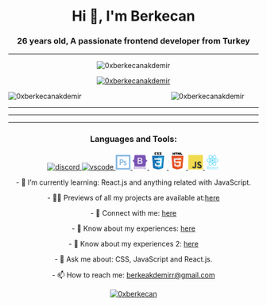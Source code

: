 <h1 align="center">Hi 👋, I'm Berkecan</h1>
<h3 align="center">26 years old, A passionate frontend developer from Turkey</h3>
<hr>
<p align="center"> <img src="https://komarev.com/ghpvc/?username=0xberkecanakdemir&label=Profile%20views&color=0e75b6&style=flat" alt="0xberkecanakdemir" /> </p>
<div>
<p align="center"> <a href="https://github.com/ryo-ma/github-profile-trophy"><img src="https://github-profile-trophy.vercel.app/?username=0xberkecanakdemir&title=Commit,MultiLanguage,Repositories,Stars,PullRequest,Issues&margin-w=5&no-bg=true" alt="0xberkecanakdemir" width="55%" /></a> </p>
<p>
</div>
<div>
<p><img align="left" src="https://github-readme-stats.vercel.app/api/top-langs?username=0xberkecanakdemir&show_icons=true&theme=radical&locale=en&layout=compact" alt="0xberkecanakdemir" width="35%"/></p>
<p>&nbsp;<img align="right" src="https://github-readme-stats.vercel.app/api?username=0xberkecanakdemir&show_icons=true&theme=dark&locale=en" alt="0xberkecanakdemir" width="35%" />
</div>
<hr>
<hr>
<hr>
<div>
<h3 align="center">Languages and Tools:</h3>
<p align="center" style="border"> 
<a href="https://discord.com/" target="_blank" rel=”nooferrer”> <img src="https://cdn4.iconfinder.com/data/icons/logos-and-brands/512/91_Discord_logo_logos-512.png" alt="discord" width="32" height="32/> </a> 
<a href="https://code.visualstudio.com/" target="_blank" rel=”nooferrer”> <img src="https://upload.wikimedia.org/wikipedia/commons/thumb/9/9a/Visual_Studio_Code_1.35_icon.svg/1024px-Visual_Studio_Code_1.35_icon.svg.png" alt="vscode" width="30" height="30"/> </a>
<a href="https://www.photoshop.com/en" target="_blank" rel=”nooferrer”> <img src="https://raw.githubusercontent.com/devicons/devicon/master/icons/photoshop/photoshop-line.svg" alt="photoshop" width="30" height="30"/> </a> 
<a href="https://getbootstrap.com" target="_blank" rel="noreferrer"> <img src="https://raw.githubusercontent.com/devicons/devicon/master/icons/bootstrap/bootstrap-plain-wordmark.svg" alt="bootstrap" width="30" height="30"/> </a> <a href="https://www.w3schools.com/css/" target="_blank" rel="noreferrer"> <img src="https://raw.githubusercontent.com/devicons/devicon/master/icons/css3/css3-original-wordmark.svg" alt="css3" width="35" height="35"/> </a> <a href="https://www.w3.org/html/" target="_blank" rel="noreferrer"> <img src="https://raw.githubusercontent.com/devicons/devicon/master/icons/html5/html5-original-wordmark.svg" alt="html5" width="35" height="35"/> </a> <a href="https://developer.mozilla.org/en-US/docs/Web/JavaScript" target="_blank" rel="noreferrer"> <img src="https://raw.githubusercontent.com/devicons/devicon/master/icons/javascript/javascript-original.svg" alt="javascript" width="30" height="30"/> </a> <a href="https://reactjs.org/" target="_blank" rel="noreferrer"> <img src="https://raw.githubusercontent.com/devicons/devicon/master/icons/react/react-original-wordmark.svg" alt="react" width="30" height="30"/> </a> </p>
</div>
<div align="center">
<p>
- 🌱 I’m currently learning: React.js and anything related with JavaScript.

</p>

<p>
- 👨‍💻 Previews of all my projects are available at:<a href="https://vercel.com/0xberkecanakdemir">here</a>
</p>

<p>
- 💼 Connect with me: <a href="https://www.linkedin.com/in/berkecanakdemir">here</a
</p>

<p>
- 📄 Know about my experiences: <a href="https://www.freecodecamp.org/0xBerkecanAkdemir">here</a
</p>

<p>
- 📄 Know about my experiences 2: <a href="https://app.patika.dev/xbeki">here</a

</p>

<p>
- 💬 Ask me about: CSS, JavaScript and React.js.
</p>
  
 <p>
- 📫 How to reach me: <a href="mailto:berkeakdemirr@gmail.com">berkeakdemirr@gmail.com</a>
  </p>
</div>
<div align="center">
<p><a href="https://www.buymeacoffee.com/0xberkecan"> <img align="center" src="https://cdn.buymeacoffee.com/buttons/v2/default-yellow.png" height="40" width="150" alt="0xberkecan" /></a></p>
</div>
